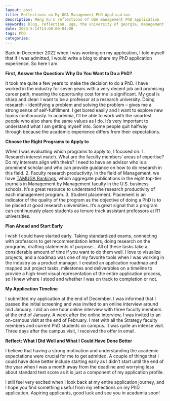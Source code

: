 ```yaml
---
layout: post
title: Reflections on My UGA Management PhD Application
description: Meng Xu's reflections of UGA management PhD application
keywords: blog, reflection, uga, the university of georgia, management, phd, application
date: 2023-5-14T14:00:00-04:00
tags: PhD
categories:
---
```


Back in December 2022 when I was working on my application, I told myself that if I was admitted, I would write a blog to share my PhD application experience. So here I am.

<p style="font-weight: bold;">First, Answer the Question: Why Do You Want to Do a PhD?</p>
It took me quite a few years to make the decision to do a PhD. I have worked in the industry for seven years with a very decent job and promising career path, meaning the opportunity cost for me is significant. My goal is sharp and clear: I want to be a professor at a research university. Doing research – identifying a problem and solving the problem – gives me a strong sense of self-fulfillment. I get bored easily and I want to explore new topics continuously. In academia, I’ll be able to work with the smartest people who also share the same values as I do. It’s very important to understand what I am getting myself into. Some people quit halfway through because the academic experience differs from their expectations.

<p style="font-weight: bold;">Choose the Right Programs to Apply to</p>
When I was evaluating which programs to apply to, I focused on:
1. Research interest match. What are the faculty members’ areas of expertise? Do my interests align with theirs? I need to have an advisor who is a prominent scholar and who can provide guidance on how to do research in this field. 
2. Faculty research productivity. In the field of Management, we have <a href="https://www.tamugarankings.com/" target="_blank" rel="noopener noreferrer">TAMUGA Rankings</a>, which aggregate publications in the eight top-tier journals in Management by Management faculty in the U.S. business schools. It’s a great resource to understand the research productivity of each management program.
3. Student placement. Placement is an indicator of the quality of the program as the objective of doing a PhD is to be placed at good research universities. It’s a great signal that a program can continuously place students as tenure track assistant professors at R1 universities.

<p style="font-weight: bold;">Plan Ahead and Start Early</p>
I wish I could have started early. Taking standardized exams, connecting with professors to get recommendation letters, doing research on the programs, drafting statements of purpose… All of these tasks take a considerable amount of time if you want to do them well. I love to visualize projects, and a roadmap was one of my favorite tools when I was working in the industry as a product manager. I created an application roadmap and mapped out project tasks, milestones and deliverables on a timeline to provide a high-level visual representation of the entire application process, so I knew where I stood and whether I was on track to completion or not.

<p style="font-weight: bold;">My Application Timeline</p>
I submitted my application at the end of December. I was informed that I passed the initial screening and was invited to an online interview around mid January. I did an one hour online interview with three faculty members at the end of January. A week after the online interview, I was invited to an on-campus visit at the end of February. I met with all the Strategy faculty members and current PhD students on campus. It was quite an intense visit. Three days after the campus visit, I received the offer in email.

<p style="font-weight: bold;">Reflect: What I Did Well and What I Could Have Done Better</p>
I believe that having a strong motivation and understanding the academic expectations were crucial for me to get admitted. A couple of things that I could have done better include starting early as I didn’t start until the end of the year when I was a month away from the deadline and worrying less about standard test score as it is just a component of my application profile.

I still feel very excited when I look back at my entire application journey, and I hope you find something useful from my reflections on my PhD application. Aspiring applicants, good luck and see you in academia soon!
